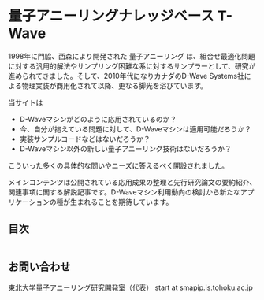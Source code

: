# 量子アニーリングナレッジベース T-Wave

1998年に門脇、西森により開発された 量子アニーリング は、組合せ最適化問題に対する汎用的解法やサンプリング困難な系に対するサンプラーとして、研究が進められてきました。そして、2010年代になりカナダのD-Wave Systems社による物理実装が商用化されて以降、更なる脚光を浴びています。

当サイトは

- D-Waveマシンがどのように応用されているのか？
- 今、自分が抱えている問題に対して、D-Waveマシンは適用可能だろうか？
- 実装サンプルコードなどはないだろうか？
- D-Waveマシン以外の新しい量子アニーリング技術はないだろうか？

こういった多くの具体的な問いやニーズに答えるべく開設されました。

メインコンテンツは公開されている応用成果の整理と先行研究論文の要約紹介、関連事項に関する解説記事です。D-Waveマシン利用動向の検討から新たなアプリケーションの種が生まれることを期待しています。

## 目次

```{tableofcontents}
```

## お問い合わせ
東北大学量子アニーリング研究開発室（代表） start at smapip.is.tohoku.ac.jp
